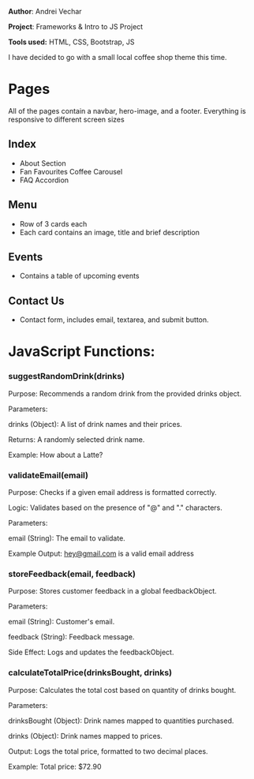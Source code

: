 **Author**: Andrei Vechar

**Project**:  Frameworks & Intro to JS Project

**Tools used:** HTML, CSS, Bootstrap, JS

I have decided to go with a small local coffee shop theme this time.

# Pages

All of the pages contain a navbar, hero-image, and a footer. Everything is responsive to different screen sizes

## Index
- About Section
- Fan Favourites Coffee Carousel 
- FAQ Accordion

## Menu
- Row of 3 cards each
- Each card contains an image, title and brief description

## Events
- Contains a table of upcoming events

## Contact Us
- Contact form, includes email, textarea, and submit button.

# JavaScript Functions:

### suggestRandomDrink(drinks)
Purpose: Recommends a random drink from the provided drinks object.

Parameters:

drinks (Object): A list of drink names and their prices.

Returns: A randomly selected drink name.

Example: How about a Latte?

### validateEmail(email)
Purpose: Checks if a given email address is formatted correctly.

Logic: Validates based on the presence of "@" and "." characters.

Parameters:

email (String): The email to validate.

Example Output: hey@gmail.com is a valid email address

### storeFeedback(email, feedback)
Purpose: Stores customer feedback in a global feedbackObject.

Parameters:

email (String): Customer's email.

feedback (String): Feedback message.

Side Effect: Logs and updates the feedbackObject.

### calculateTotalPrice(drinksBought, drinks)
Purpose: Calculates the total cost based on quantity of drinks bought.

Parameters:

drinksBought (Object): Drink names mapped to quantities purchased.

drinks (Object): Drink names mapped to prices.

Output: Logs the total price, formatted to two decimal places.

Example: Total price: $72.90
